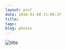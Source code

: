 ```yaml
---
layout: post
date: 2016-01-08 21:08:37
title: 
tags:
blog: photos
---
```


![title](/assets/photoblog/lost-pond.jpg)